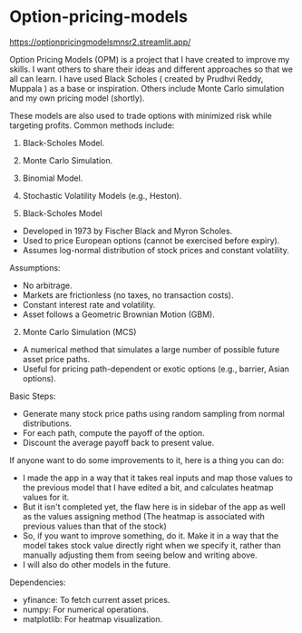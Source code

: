 # Option-pricing-models

https://optionpricingmodelsmnsr2.streamlit.app/

Option Pricing Models (OPM) is a project that I have created to improve my skills. I want others to share their ideas and different approaches so that we all can learn.
I have used Black Scholes ( created by Prudhvi Reddy, Muppala ) as a base or inspiration. Others include Monte Carlo simulation and my own pricing model (shortly).

These models are also used to trade options with minimized risk while targeting profits.
Common methods include:
1. Black-Scholes Model.
2. Monte Carlo Simulation.
3. Binomial Model.
4. Stochastic Volatility Models (e.g., Heston).

1. Black-Scholes Model
  - Developed in 1973 by Fischer Black and Myron Scholes.
  - Used to price European options (cannot be exercised before expiry).
  - Assumes log-normal distribution of stock prices and constant volatility.

Assumptions:

  - No arbitrage.
  - Markets are frictionless (no taxes, no transaction costs).
  - Constant interest rate and volatility.
  - Asset follows a Geometric Brownian Motion (GBM).

2. Monte Carlo Simulation (MCS)
  - A numerical method that simulates a large number of possible future asset price paths.
  - Useful for pricing path-dependent or exotic options (e.g., barrier, Asian options).

Basic Steps:

  - Generate many stock price paths using random sampling from normal distributions.
  - For each path, compute the payoff of the option.
  - Discount the average payoff back to present value.


If anyone want to do some improvements to it, here is a thing you can do:
  - I made the app in a way that it takes real inputs and map those values to the previous model that I have edited a bit, and calculates heatmap values for it.
  - But it isn't completed yet, the flaw here is in sidebar of the app as well as the values assigning method (The heatmap is associated with previous values than that of the stock)
  - So, if you want to improve something, do it. Make it in a way that the model takes stock value directly right when we specify it, rather than manually adjusting them from seeing below and writing above.
  - I will also do other models in the future.


 Dependencies:
  - yfinance: To fetch current asset prices.
  - numpy: For numerical operations.
  - matplotlib: For heatmap visualization.
